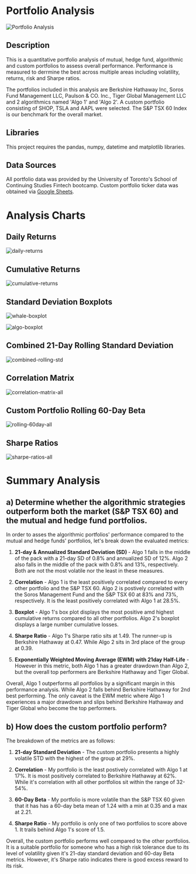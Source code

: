 # Portfolio Analysis

![Portfolio Analysis](Images/portfolio-analysis.png)

## Description
This is a quantitative portfolio analysis of mutual, hedge fund, algorithmic and custom portfolios to assess overall performance. Performance is measured to derrmine the best across multiple areas including volatility, returns, risk and Sharpe ratios.

The portfolios included in this analysis are Berkshire Hathaway Inc, Soros Fund Management LLC, Paulson & CO. Inc., Tiger Global Management LLC and 2 algorithmics named 'Algo 1' and 'Algo 2'. A custom portfolio consisting of SHOP, TSLA and AAPL were selected. The S&P TSX 60 Index is our benchmark for the overall market.

## Libraries
This project requires the pandas, numpy, datetime and matplotlib libraries.

## Data Sources
All portfolio data was provided by the University of Toronto's School of Continuing Studies Fintech bootcamp. Custom portfolio ticker data was obtained via [Google Sheets](https://docs.google.com/spreadsheets/).

# Analysis Charts

## Daily Returns
![daily-returns](Images/daily-returns.png)

## Cumulative Returns
![cumulative-returns](Images/cumulative-returns.png)

## Standard Deviation Boxplots

![whale-boxplot](Images/whale-boxplot.png)

![algo-boxplot](Images/algo-boxplot.png)

## Combined 21-Day Rolling Standard Deviation

![combined-rolling-std](Images/combined-rolling-std.png)

## Correlation Matrix

![correlation-matrix-all](Images/correlation-matrix-all.png)

## Custom Portfolio Rolling 60-Day Beta

![rolling-60day-all](Images/rolling-60day-beta-all.png)

## Sharpe Ratios

![sharpe-ratios-all](Images/sharpe-ratios-all.png)


# Summary Analysis

## a) Determine whether the algorithmic strategies outperform both the market (S&P TSX 60) and the mutual and hedge fund portfolios.

In order to asses the algorithmic portfolios' performance compared to the mutual and hedge funds' portfolios, let's break down the evaluated metrics:

1. <strong>21-day & Annualized Standard Deviation (SD) </strong> - 
    Algo 1 falls in the middle of the pack with a 21-day SD of 0.8% and annualized SD of 12%. Algo 2 also falls in the middle of the pack with 0.8% and 13%, respectively. Both are not the most volatile nor the least in these measures.
    
2. <strong>Correlation</strong> - 
    Algo 1 is the least positively correlated compared to every other portfolio and the S&P TSX 60. Algo 2 is postively correlated with the Soros Management Fund and the S&P TSX 60 at 83% and 73%, respectively. It is the least positively correlated with Algo 1 at 28.5%.
    
4. <strong>Boxplot</strong> - 
    Algo 1's box plot displays the most positive amd highest cumulative returns compared to all other portfolios. Algo 2's boxplot displays a large number cumulative losses.

5. <strong>Sharpe Ratio</strong> -
    Algo 1's Sharpe ratio sits at 1.49. The runner-up is Berkshire Hathaway at 0.47. While Algo 2 sits in 3rd place of the group at 0.39.
    
6. <strong>Exponentially Weighted Moving Average (EWM) with 21day Half-Life</strong> -
    However in this metric, both Algo 1 has a greater drawdown than Algo 2, but the overall top performers are Berkshire Hathaway and Tiger Global.
    
Overall, Algo 1 outperforms all portfolios by a significant margin in this performance analysis. While Algo 2 falls behind Berkshire Hathaway for 2nd best performing. The only caveat is the EWM metric where Algo 1 experiences a major drawdown and slips behind Berkshire Hathaway and Tiger Global who become the top performers.

## b) How does the custom portfolio perform?

The breakdown of the metrics are as follows:

1. <strong>21-day Standard Deviation</strong> - 
    The custom portfolio presents a highly volatile STD with the highest of the group at 29%.
    
2. <strong>Correlation</strong> - 
    My portfolio is the least postively correlated with Algo 1 at 17%. It is most positively correlated to Berkshire Hathaway at 62%. While it's correlation with all other portfolios sit within the range of 32-54%.
    
3. <strong>60-Day Beta</strong> - 
    My portfolio is more volatile than the S&P TSX 60 given that it has has a 60-day beta mean of 1.24 with a min at 0.35 and a max at 2.21.

4. <strong>Sharpe Ratio</strong> - 
    My portfolio is only one of two portfolios to score above 1. It trails behind Algo 1's score of 1.5.
    
Overall, the custom portfolio performs well compared to the other portfolios. It is a suitable portfolio for someone who has a high risk tolerance due to its level of volatility given it's 21-day standard deviation and 60-day Beta metrics. However, it's Sharpe ratio indicates there is good excess reward to its risk.

